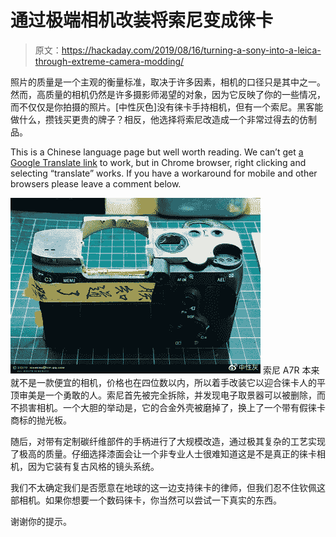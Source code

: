 # 通过极端相机改装将索尼变成徕卡

> 原文：<https://hackaday.com/2019/08/16/turning-a-sony-into-a-leica-through-extreme-camera-modding/>

照片的质量是一个主观的衡量标准，取决于许多因素，相机的口径只是其中之一。然而，高质量的相机仍然是许多摄影师渴望的对象，因为它反映了你的一些情况，而不仅仅是你拍摄的照片。[中性灰色]没有徕卡手持相机，但有一个索尼。黑客能做什么，攒钱买更贵的牌子？相反，他选择将索尼改造成一个非常过得去的仿制品。

This is a Chinese language page but well worth reading. We can’t get [a Google Translate link](https://translate.google.com/translate?rlz=1CAASUO_enGB815&um=1&ie=UTF-8&hl=en&client=tw-ob&sl=auto&tl=en&u=https%3A%2F%2Fcard.weibo.com%2Farticle%2Fm%2Fshow%2Fid%2F2309404378906814714175) to work, but in Chrome browser, right clicking and selecting “translate” works. If you have a workaround for mobile and other browsers please leave a comment below.

[![](img/75dd71350371dec93349b59f7e7c3cc8.png)](https://hackaday.com/wp-content/uploads/2019/08/530ec8e1gy1g3n7bj9bubj20zk0p0npd.jpg) 索尼 A7R 本来就不是一款便宜的相机，价格也在四位数以内，所以着手改装它以迎合徕卡人的平顶审美是一个勇敢的人。索尼首先被完全拆除，并发现电子取景器可以被删除，而不损害相机。一个大胆的举动是，它的合金外壳被磨掉了，换上了一个带有假徕卡商标的抛光板。

随后，对带有定制碳纤维部件的手柄进行了大规模改造，通过极其复杂的工艺实现了极高的质量。仔细选择漆面会让一个非专业人士很难知道这是不是真正的徕卡相机，因为它装有复古风格的镜头系统。

我们不太确定我们是否愿意在地球的这一边支持徕卡的律师，但我们忍不住钦佩这部相机。如果你想要一个数码徕卡，你当然可以尝试一下真实的东西。

谢谢你的提示。